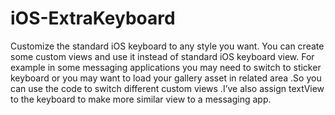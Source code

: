 # iOS-ExtraKeyboard
Customize the standard iOS keyboard to any style you want.
You can create some custom views and use it instead of standard iOS keyboard view. For example in some messaging applications you may need to switch to sticker keyboard or you may want to load your gallery asset in related area .So you can use the code to switch different custom views .I’ve also assign textView to the keyboard to make  more similar view to a messaging app. 
